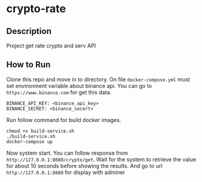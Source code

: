 # crypto-rate

## Description
Project get rate crypto and serv API

## How to Run

Clone this repo and move in to directory.
On file `docker-compose.yml` must set environment variable about binance api.
You can go to `https://www.binance.com` for get this data.

```
BINANCE_API_KEY: <binance_api_key>
BINANCE_SECRET: <binance_secert>
```

Run follow command for build docker images.


```
chmod +x build-service.sh
./build-service.sh
docker-compose up
```

Now system start. You can follow response from `http://127.0.0.1:8080/crypto/get`. Wait for the system to retrieve the value for about 10 seconds before showing the results.
And go to url `http://127.0.0.1:8880` for display with adminer